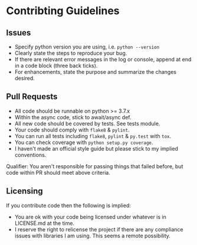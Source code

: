# Contribting Guidelines

## Issues

- Specify python version you are using, i.e. `python --version`
- Clearly state the steps to reproduce your bug.
- If there are relevant error messages in the log or console,
append at end in a code block (three back ticks).
- For enhancements, state the purpose and summarize the changes desired.

## Pull Requests

- All code should be runnable on python >= 3.7.x
- Within the async code, stick to await/async def.
- All new code should be covered by tests. See tests module.
- Your code should comply with `flake8` & `pylint`.
- You can run all tests including `flake8`, `pylint` & `py.test` with `tox`.
- You can check coverage with `python setup.py coverage`.
- I haven't made an official style guide but please stick to my implied conventions.

Qualifier:
You aren't responsible for passing things that failed before, but code within PR should
meet above criteria.

## Licensing

If you contribute code then the following is implied:
- You are ok with your code being licensed under whatever is in LICENSE.md at the time.
- I reserve the right to relicense the project if there are any compliance issues with
  libraries I am using. This seems a remote possibility.
